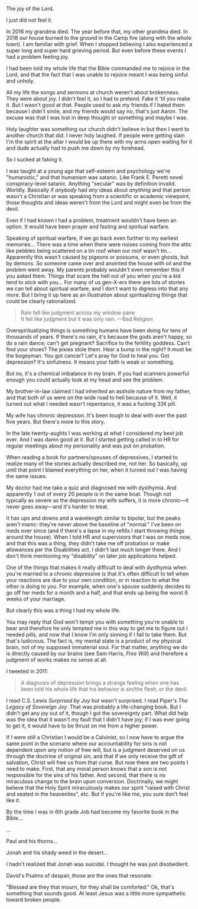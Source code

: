 The joy of the Lord.

I just did not feel it.

In 2016 my grandma died. The year before that, my other grandma died. In 2018 our house burned to the ground in the Camp fire (along with the whole town). I am familiar with grief. When I stopped believing I also experienced a super long and super hard grieving period. But even before these events I had a problem feeling joy.



I had been told my whole life that the Bible commanded me to rejoice in the Lord, and that the fact that I was unable to rejoice meant I was being sinful and unholy.

All my life the songs and sermons at church weren't about brokenness. They were about joy. I didn't feel it, so I had to pretend. Fake it 'til you make it. But I wasn't good at that. People used to ask my friends if I hated them because I didn't smile, and my friends would say no, that's just Aaron. The excuse was that I was lost in deep thought or something and maybe I was.

Holy laughter was something our church didn't believe in but then I went to another church that did. I never holy laughed. If people were getting slain I'm the spirit at the altar I would be up there with my arms open waiting for it and dude actually had to push me down by my forehead.

So I sucked at faking it.





I was taught at a young age that self-esteem and psychology we're "humanistic," and that humanism was satanic. Like Frank E. Peretti novel conspiracy-level satanic. Anything "secular" was by definition invalid. Worldly. Basically if _anybody_ had _any_ ideas about _anything_ and that person wasn't a Christian or was speaking from a scientific or academic viewpoint, those thoughts and ideas weren't from the Lord and might even be from the devil.

Even if I had known I had a problem, treatment wouldn't have been an option. It would have been prayer and fasting and spiritual warfare.



Speaking of spiritual warfare, if we go back even further to my earliest memories... There was a time when there were noises coming from the attic like pebbles being scattered on a tin roof when our roof wasn't tin... Apparently this wasn't caused by pigeons or possums, or even ghosts, but by demons. So someone came over and anointed the house with oil and the problem went away. My parents probably wouldn't even remember this if you asked them. Things that scare the hell out of you when you're a kid tend to stick with you... For many of us gen-X-ers there are lots of stories we can tell about spiritual warfare, and I don't want to digress into that any more. But I bring it up here as an illustration about spiritualizing things that could be clearly rationalized.

> Rain fell like judgment across my window pane  
It fell like judgment but it was only rain. —Bad Religion

Overspiritualizing things is something humans have been doing for tens of thousands of years. If there's no rain, it's because the gods aren't happy, so do a rain dance; can't get pregnant? Sacrifice to the fertility goddess. Can't find your shoes? The pixies stole them. Hear a bump in the night? It must be the bogeyman. You got cancer? Let's pray for God to heal you. Got depression? It's sinfulness. It means your faith is weak or something.


But no, it's a chemical imbalance in my brain. If you had scanners powerful enough you could actually look at my head and see the problem.


My brother-in-law claimed I had inherited an asshole nature from my father, and that both of us were on the wide road to hell because of it. Well, it turned out what I needed wasn't repentance, it was a fucking 33¢ pill.


My wife has chronic depression. It's been tough to deal with over the past five years. But there's more to this story.

In the late twenty-aughts I was working at what I considered my best job ever. And I was damn good at it. But I started getting called in to HR for regular meetings about my personality and was put on probation.

When reading a book for partners/spouses of depressives, I started to realize many of the stories actually described me, not her. So basically, up until that point I blamed everything on her, when it turned out I was having the same issues.  
 
My doctor had me take a quiz and diagnosed me with dysthymia. And apparently 1 out of every 20 people is in the same boat. Though not typically as severe as the depression my wife suffers, it is more chronic—it never goes away—and it's harder to treat. 

It has ups and downs and a wavelength similar to bipolar, but the peaks aren't manic: they're never above the baseline of "normal." I've been on meds ever since (and if there's a lapse in my refills I start throwing things around the house). When I told HR and supervisors that I was on meds now, and that this was a thing, they didn't take me off probation or make allowances per the Disabilities act. I didn't last much longer there. And I don't think mentioning my "disability" on later job applications helped.

One of the things that makes it really difficult to deal with dysthymia when you're married to a chronic depressive is that it's often difficult to tell when your reactions are due to your own condition, or in reaction to what the other is doing to you. For example, when one's spouse suddenly decides to go off her meds for a month and a half, and that ends up being the worst 6 weeks of your marriage.

But clearly this was a thing I had my whole life.

You may reply that God won't tempt you with something you're unable to bear and therefore he only tempted me in this way to get me to figure out I needed pills, and now that I know I'm only sinning if I fail to take them. But that's ludicrous. The fact is, my mental state is a product of my physical brain, not of my supposed immaterial soul. For that matter, anything we do is directly caused by our brains (see Sam Harris, _Free Will_) and therefore a judgment of works makes no sense at all.



I tweeted in 2011:

> A diagnosis of depression brings a strange feeling when one has been told his whole life that his behavior is sin/the flesh, or the devil.




I read C.S. Lewis _Surprised by Joy_ but wasn't surprised. I read Piper's _The Legacy of Sovereign Joy_. That was probably a life-changing book. But I didn't get any joy out of it, though I got the sovereignty part. What did help was the idea that it wasn't my fault that I didn't have joy; if I was ever going to get it, it would have to be thrust on me from a higher power.


If I were still a Christian I would be a Calvinist, so I now have to argue the same point in the scenario where our accountability for sins is not dependent upon any notion of free will, but is a judgment deserved on us through the doctrine of original sin, and that if we only receive the gift of salvation, Christ will free us from that curse. But now there are two points I need to make. First, that any moral person knows that a son is not responsible for the sins of his father. And second, that there is no miraculous change to the brain upon conversion. Doctrinally, we might believe that the Holy Spirit miraculously makes our spirit "raised with Christ and seated in the heavenlies", etc. But if you're like me, you sure don't feel like it.


By the time I was in 6th grade Job had become my favorite book in the Bible...

...

Paul and his thorns...

Jonah and his shady weed in the desert...

I hadn't realized that Jonah was suicidal. I thought he was just disobedient.

David's Psalms of despair, those are the ones that resonate.




"Blessed are they that mourn, for they shall be comforted." Ok, that's something that sounds good. At least Jesus was a little more sympathetic toward broken people.

